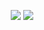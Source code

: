 <p align="center">
  <img src ="https://github-readme-stats.vercel.app/api?username=jcbcn&show_icons=true&count_private=true&theme=nightowl&bg_color=00000000&text_color=768390&title_color=036d6&icon_color=27d545&hide_border=true&hide=issues,contribs&include_all_commits=true">
  <img src ="https://github-readme-stats.vercel.app/api/top-langs/?username=jcbcn&layout=compact&hide_border=true&theme=nightowl&bg_color=00000000&text_color=768390&title_color=036d6&icon_color=27d545&langs_count=4">
</p>
